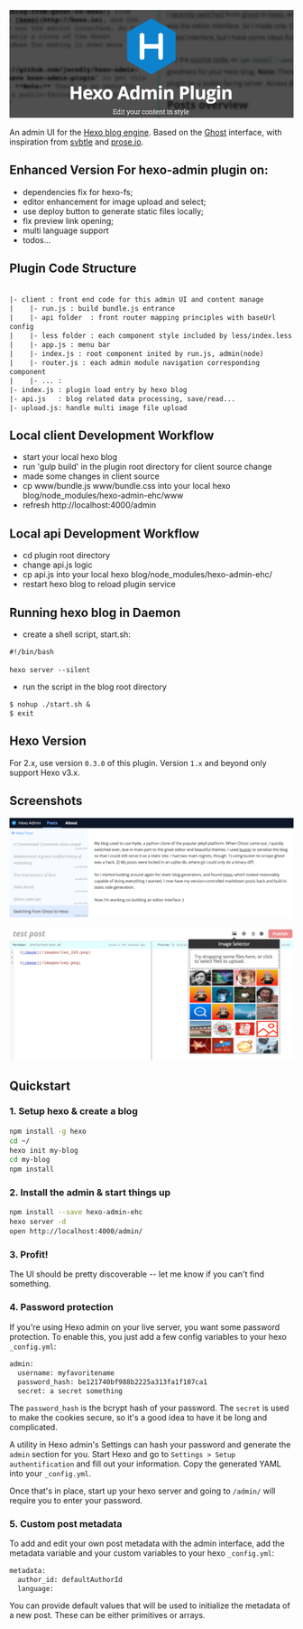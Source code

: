 ![logo](docs/logo.png?raw=true)

An admin UI for the [Hexo blog engine](http://hexo.io). Based on the [Ghost](http://ghost.org) interface, with inspiration from [svbtle](http://svbtle.com) and [prose.io](http://prose.io).

## Enhanced Version For hexo-admin plugin on:

- dependencies fix for hexo-fs;
- editor enhancement for image upload and select;
- use deploy button to generate static files locally;
- fix preview link opening;
- multi language support
- todos...

## Plugin Code Structure

```

|- client : front end code for this admin UI and content manage
|    |- run.js : build bundle.js entrance
|    |- api folder  : front router mapping principles with baseUrl config
|    |- less folder : each component style included by less/index.less
|    |- app.js : menu bar
|    |- index.js : root component inited by run.js, admin(node)
|    |- router.js : each admin module navigation corresponding component
|    |- ... :
|- index.js : plugin load entry by hexo blog
|- api.js   : blog related data processing, save/read...
|- upload.js: handle multi image file upload

```

## Local client Development Workflow

- start your local hexo blog
- run 'gulp build' in the plugin root directory for client source change
- made some changes in client source
- cp www/bundle.js www/bundle.css into your local hexo blog/node_modules/hexo-admin-ehc/www
- refresh http://localhost:4000/admin

## Local api Development Workflow

- cd plugin root directory
- change api.js logic
- cp api.js into your local hexo blog/node_modules/hexo-admin-ehc/
- restart hexo blog to reload plugin service

## Running hexo blog in Daemon

- create a shell script, start.sh:

```
#!/bin/bash

hexo server --silent
```

- run the script in the blog root directory

```
$ nohup ./start.sh &
$ exit
```


## Hexo Version

For 2.x, use version `0.3.0` of this plugin. Version `1.x` and beyond only
support Hexo v3.x.


## Screenshots
![posts view](docs/pasted-0.png?raw=true)

![editor view](docs/Snip20180305_4.png?raw=true)

## Quickstart

### 1. Setup hexo & create a blog
```sh
npm install -g hexo
cd ~/
hexo init my-blog
cd my-blog
npm install
```
### 2. Install the admin & start things up
```sh
npm install --save hexo-admin-ehc
hexo server -d
open http://localhost:4000/admin/
```
### 3. Profit!
The UI should be pretty discoverable -- let me know if you can't find something.

### 4. Password protection
If you're using Hexo admin on your live server, you want some password
protection. To enable this, you just add a few config variables to your hexo
`_config.yml`:

```
admin:
  username: myfavoritename
  password_hash: be121740bf988b2225a313fa1f107ca1
  secret: a secret something
```

The `password_hash` is the bcrypt hash of your password. The `secret` is used
to make the cookies secure, so it's a good idea to have it be long and
complicated.

A utility in Hexo admin's Settings can hash your password and generate the `admin`
section for you. Start Hexo and go to `Settings > Setup authentification`
and fill out your information. Copy the generated YAML into your `_config.yml`.

Once that's in place, start up your hexo server and going to `/admin/` will
require you to enter your password.

### 5. Custom post metadata
To add and edit your own post metadata with the admin interface, add the
metadata variable and your custom variables to your hexo `_config.yml`:
```
metadata:
  author_id: defaultAuthorId
  language:
```
You can provide default values that will be used to initialize the metadata
of a new post. These can be either primitives or arrays.
